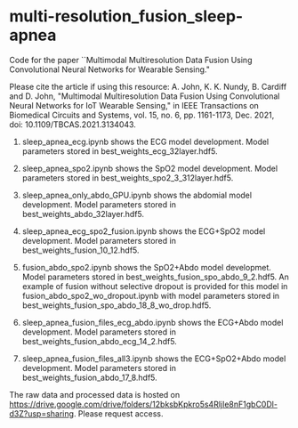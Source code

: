 # multi-resolution_fusion_sleep-apnea
Code for the paper ``Multimodal Multiresolution Data Fusion Using Convolutional Neural Networks for Wearable Sensing."

Please cite the article if using this resource: A. John, K. K. Nundy, B. Cardiff and D. John, "Multimodal Multiresolution Data Fusion Using Convolutional Neural Networks for IoT Wearable Sensing," in IEEE Transactions on Biomedical Circuits and Systems, vol. 15, no. 6, pp. 1161-1173, Dec. 2021, doi: 10.1109/TBCAS.2021.3134043.

1. sleep_apnea_ecg.ipynb shows the ECG model development. Model parameters stored in best_weights_ecg_32layer.hdf5.

2. sleep_apnea_spo2.ipynb shows the SpO2 model development. Model parameters stored in best_weights_spo2_3_312layer.hdf5.

3. sleep_apnea_only_abdo_GPU.ipynb shows the abdomial model development. Model parameters stored in best_weights_abdo_32layer.hdf5.

4. sleep_apnea_ecg_spo2_fusion.ipynb shows the ECG+SpO2 model development. Model parameters stored in best_weights_fusion_10_12.hdf5.

5. fusion_abdo_spo2.ipynb shows the SpO2+Abdo model developmet. Model parameters stored in best_weights_fusion_spo_abdo_9_2.hdf5. An example of fusion without selective dropout is provided for this model in fusion_abdo_spo2_wo_dropout.ipynb with model parameters stored in best_weights_fusion_spo_abdo_18_8_wo_drop.hdf5.

6. sleep_apnea_fusion_files_ecg_abdo.ipynb shows the ECG+Abdo model development. Model parameters stored in best_weights_fusion_abdo_ecg_14_2.hdf5.

7. sleep_apnea_fusion_files_all3.ipynb shows the ECG+SpO2+Abdo model development. Model parameters stored in best_weights_fusion_abdo_17_8.hdf5.

The raw data and processed data is hosted on https://drive.google.com/drive/folders/12bksbKpkro5s4RljIe8nF1gbC0Dl-d3Z?usp=sharing. Please request access.
